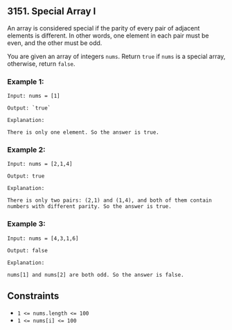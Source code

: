 ## 3151. Special Array I

An array is considered special if the parity of every pair of adjacent elements is different. In other words, one element in each pair must be even, and the other must be odd.

You are given an array of integers `nums`. Return `true` if `nums` is a special array, otherwise, return `false`.

### Example 1:

```
Input: nums = [1]

Output: `true`

Explanation:

There is only one element. So the answer is true.
```

### Example 2:

```
Input: nums = [2,1,4]

Output: true

Explanation:

There is only two pairs: (2,1) and (1,4), and both of them contain numbers with different parity. So the answer is true.
```

### Example 3:

```
Input: nums = [4,3,1,6]

Output: false

Explanation:

nums[1] and nums[2] are both odd. So the answer is false.
```

## Constraints

- `1 <= nums.length <= 100`
- `1 <= nums[i] <= 100`
